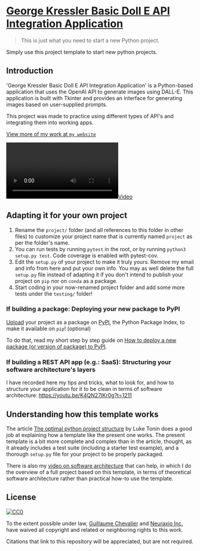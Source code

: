# [George Kressler Basic Doll E API Integration Application](https://github.com/george-kressler/George-Kressler-Basic-Doll-E-API-Integration-Application.git)

> This is just what you need to start a new Python project.

Simply use this project template to start new python projects.

## Introduction 

'George Kressler Basic Doll E API Integration Application' is a Python-based application that uses the OpenAI API to generate images using DALL-E. This application is built with Tkinter and provides an interface for generating images based on user-supplied prompts.

This project was made to practice using different types of API's and integrating them into working apps.

[View more of my work at `my website`](https://github.com/george-kressler/George-Kressler-Basic-Doll-E-API-Integration-Application/blob/a1ec07840d2aa9182d8890d731e88825ef63c4f7/Example%20Video.mov)


[![](example_video.mov)](url)

## Adapting it for your own project

1. Rename the `project/` folder (and all references to this folder in other files) to customize your project name that is currently named `project` as per the folder's name. 
2. You can run tests by running `pytest` in the root, or by running `python3 setup.py test`. Code coverage is enabled with pytest-cov.
3. Edit the `setup.py` of your project to make it truly yours. Remove my email and info from here and put your own info. You may as well delete the full `setup.py` file instead of adapting it if you don't intend to publish your project on `pip` nor on `conda` as  a package. 
4. Start coding in your now-renamed project folder and add some more tests under the `testing/` folder!

### If building a package: Deploying your new package to PyPI

[Upload](https://packaging.python.org/tutorials/packaging-projects/) your project as a package on [PyPI](https://pypi.org/), the Python Package Index, to make it available on `pip`! (optional)

To do that, read my short step by step guide on [How to deploy a new package (or version of package) to PyPI](https://github.com/Neuraxio/Neuraxle/wiki/How-to-deploy-a-new-package-(or-version-of-package)-to-PyPI). 

### If building a REST API app (e.g.: SaaS): Structuring your software architecture's layers

I have recorded here my tips and tricks, what to look for, and how to structure your application for it to be clean in terms of software architecture: https://youtu.be/K4QN27IKr0g?t=1211

## Understanding how this template works

The article [The optimal python project structure](https://awaywithideas.com/the-optimal-python-project-structure/?ref=gucci_neuraxio) by Luke Tonin does a good job at explaining how a template like the present one works. The present template is a bit more complete and complex than in the article, thought, as it already includes a test suite (including a starter test example), and a thorough `setup.py` file for your project to be properly packaged. 

There is also my [video on software architecture](https://youtu.be/K4QN27IKr0g?t=1211) that can help, in which I do the overview of a full project based on this template, in terms of theoretical software architecture rather than practical how-to use the template. 

## License

[![CC0](http://mirrors.creativecommons.org/presskit/buttons/88x31/svg/cc-zero.svg)](https://creativecommons.org/publicdomain/zero/1.0/)

To the extent possible under law, [Guillaume Chevalier](https://github.com/guillaume-chevalier) and [Neuraxio Inc.](https://github.com/Neuraxio) have waived all copyright and related or neighboring rights to this work.

Citations that link to this repository will be appreciated, but are not required.
